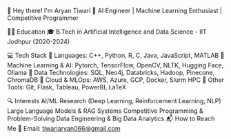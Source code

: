 👋 Hey there! I'm Aryan Tiwari
🚀 AI Engineer | Machine Learning Enthusiast | Competitive Programmer

🧑‍🎓 Education
🎓 B.Tech in Artificial Intelligence and Data Science - IIT Jodhpur (2020-2024)

💻 Tech Stack
🔹 Languages: C++, Python, R, C, Java, JavaScript, MATLAB
🔹 Machine Learning & AI: Pytorch, TensorFlow, OpenCV, NLTK, Hugging Face, Ollama
🔹 Data Technologies: SQL, Neo4j, Databricks, Hadoop, Pinecone, ChromaDB
🔹 Cloud & MLOps: AWS, Azure, GCP, Docker, Slurm HPC
🔹 Other Tools: Git, Flask, Tableau, PowerBI, LaTeX

🔍 Interests
AI/ML Research (Deep Learning, Reinforcement Learning, NLP)
Large Language Models & RAG Systems
Competitive Programming & Problem-Solving
Data Engineering & Big Data Analytics
📬 How to Reach Me
📧 Email: tiwariaryan066@gmail.com
<!---
AryanTiwarii/AryanTiwarii is a ✨ special ✨ repository because its `README.md` (this file) appears on your GitHub profile.
You can click the Preview link to take a look at your changes.
--->
